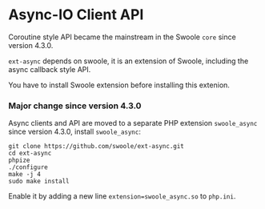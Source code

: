 # Async-IO Client API

Coroutine style API became the mainstream in the Swoole `core` since version 4.3.0.

`ext-async` depends on swoole, it is an extension of Swoole, including the async callback style API.

You have to install Swoole extension before installing this extenion.

### Major change since version 4.3.0

Async clients and API are moved to a separate PHP extension `swoole_async` since version 4.3.0, install `swoole_async`:

```shell
git clone https://github.com/swoole/ext-async.git
cd ext-async
phpize
./configure
make -j 4
sudo make install
```

Enable it by adding a new line `extension=swoole_async.so` to `php.ini`.
